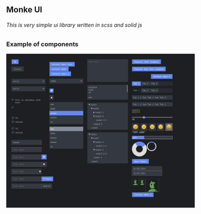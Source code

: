 ## Monke UI
###### This is very simple ui library written in scss and solid js

### Example of components
![Alt text](readme/example-components.png)
